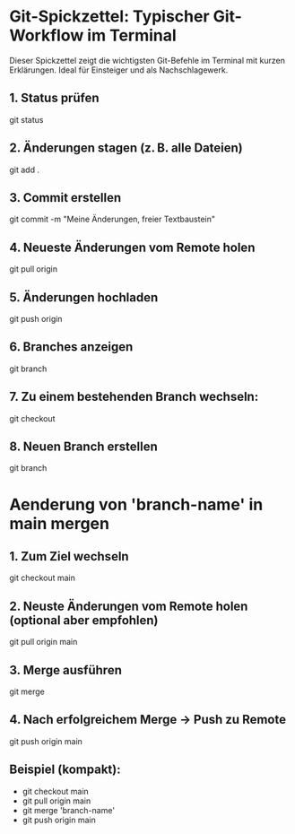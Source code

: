 # Git-Spickzettel: Typischer Git-Workflow im Terminal

Dieser Spickzettel zeigt die wichtigsten Git-Befehle im Terminal mit kurzen Erklärungen. Ideal für Einsteiger und als Nachschlagewerk.


## 1. Status prüfen

git status

## 2. Änderungen stagen (z. B. alle Dateien)

git add <Datei Name>.

## 3. Commit erstellen

git commit -m "Meine Änderungen, freier Textbaustein"

## 4. Neueste Änderungen vom Remote holen

git pull origin <branch-name>

## 5. Änderungen hochladen

git push origin <branch-name>

## 6. Branches anzeigen

git branch

## 7. Zu einem bestehenden Branch wechseln:

git checkout <branch-name>

## 8. Neuen Branch erstellen

git branch <branch-name>


# Aenderung von 'branch-name' in main mergen

## 1. Zum Ziel wechseln

git checkout main

## 2. Neuste Änderungen vom Remote holen (optional aber empfohlen)

git pull origin main

## 3. Merge ausführen

git merge <branch-name>

## 4. Nach erfolgreichem Merge → Push zu Remote

git push origin main

## Beispiel (kompakt):

- git checkout main
- git pull origin main
- git merge 'branch-name'
- git push origin main
